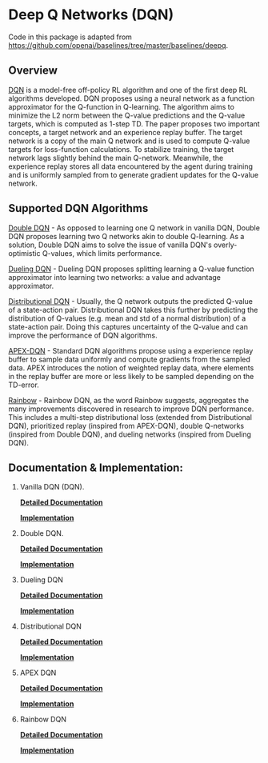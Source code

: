 # Deep Q Networks (DQN)

Code in this package is adapted from https://github.com/openai/baselines/tree/master/baselines/deepq.


## Overview

[DQN](https://www.cs.toronto.edu/~vmnih/docs/dqn.pdf) is a model-free off-policy RL
algorithm and one of the first deep RL algorithms developed. DQN proposes using a
neural network as a function approximator for the Q-function in Q-learning.
The algorithm aims to minimize the L2 norm between the Q-value predictions and the
Q-value targets, which is computed as 1-step TD. The paper proposes two important concepts,
a target network and an experience replay buffer. The target network is a copy of the
main Q network and is used to compute Q-value targets for loss-function calculations.
To stabilize training, the target network lags slightly behind the main Q-network.
Meanwhile, the experience replay stores all data encountered by the agent during
training and is uniformly sampled from to generate gradient updates for the Q-value network.


## Supported DQN Algorithms

[Double DQN](https://arxiv.org/pdf/1509.06461.pdf) - As opposed to learning one Q network in vanilla DQN, Double DQN proposes learning two Q networks akin to double Q-learning. As a solution, Double DQN aims to solve the issue of vanilla DQN's overly-optimistic Q-values, which limits performance.

[Dueling DQN](https://arxiv.org/pdf/1511.06581.pdf) - Dueling DQN proposes splitting learning a Q-value function approximator into learning two networks: a value and advantage approximator.

[Distributional DQN](https://arxiv.org/pdf/1707.06887.pdf) - Usually, the Q network outputs the predicted Q-value of a state-action pair. Distributional DQN takes this further by predicting the distribution of Q-values (e.g. mean and std of a normal distribution) of a state-action pair. Doing this captures uncertainty of the Q-value and can improve the performance of DQN algorithms.

[APEX-DQN](https://arxiv.org/pdf/1803.00933.pdf) - Standard DQN algorithms propose using a experience replay buffer to sample data uniformly and compute gradients from the sampled data. APEX introduces the notion of weighted replay data, where elements in the replay buffer are more or less likely to be sampled depending on the TD-error.

[Rainbow](https://arxiv.org/pdf/1710.02298.pdf) - Rainbow DQN, as the word Rainbow suggests, aggregates the many improvements discovered in research to improve DQN performance. This includes a multi-step distributional loss (extended from Distributional DQN), prioritized replay (inspired from APEX-DQN), double Q-networks (inspired from Double DQN), and dueling networks (inspired from Dueling DQN).


## Documentation & Implementation:

1) Vanilla DQN (DQN).

    **[Detailed Documentation](https://docs.ray.io/en/master/rllib-algorithms.html#dqn)**

    **[Implementation](https://github.com/ray-project/ray/blob/master/rllib/algorithms/dqn/simple_q.py)**

2) Double DQN.

    **[Detailed Documentation](https://docs.ray.io/en/master/rllib-algorithms.html#dqn)**

    **[Implementation](https://github.com/ray-project/ray/blob/master/rllib/algorithms/dqn/dqn.py)**

3) Dueling DQN

    **[Detailed Documentation](https://docs.ray.io/en/master/rllib-algorithms.html#dqn)**

    **[Implementation](https://github.com/ray-project/ray/blob/master/rllib/algorithms/dqn/dqn.py)**

3) Distributional DQN

    **[Detailed Documentation](https://docs.ray.io/en/master/rllib-algorithms.html#dqn)**

    **[Implementation](https://github.com/ray-project/ray/blob/master/rllib/algorithms/dqn/dqn.py)**

4) APEX DQN

    **[Detailed Documentation](https://docs.ray.io/en/master/rllib-algorithms.html#dqn)**

    **[Implementation](https://github.com/ray-project/ray/blob/master/rllib/agents/dqn/apex.py)**

5) Rainbow DQN

    **[Detailed Documentation](https://docs.ray.io/en/master/rllib-algorithms.html#dqn)**

    **[Implementation](https://github.com/ray-project/ray/blob/master/rllib/algorithms/dqn/dqn.py)**

